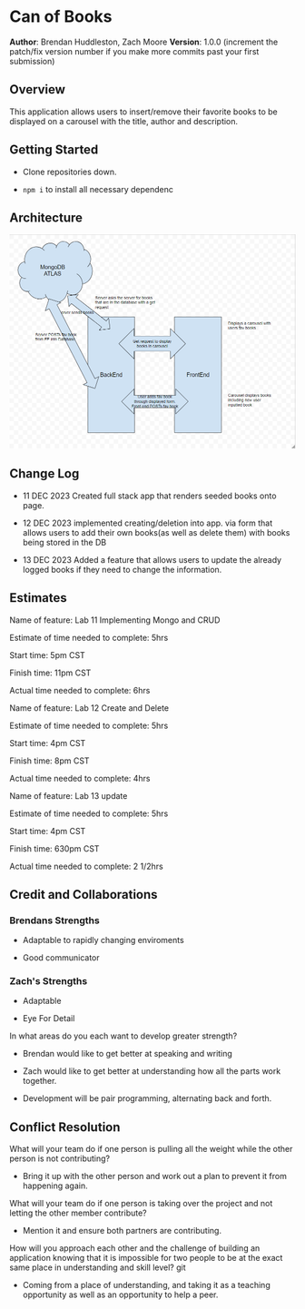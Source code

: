 # Can of Books

**Author**: Brendan Huddleston, Zach Moore
**Version**: 1.0.0 (increment the patch/fix version number if you make more commits past your first submission)

## Overview
<!-- Provide a high level overview of what this application is and why you are building it, beyond the fact that it's an assignment for this class. (i.e. What's your problem domain?) -->

This application allows users to insert/remove their favorite books to be displayed on a carousel with the title, author and description.

## Getting Started
<!-- What are the steps that a user must take in order to build this app on their own machine and get it running? -->

- Clone repositories down. 

- `npm i` to install all necessary dependenc

## Architecture
<!-- Provide a detailed description of the application design. What technologies (languages, libraries, etc) you're using, and any other relevant design information. -->
![architecture](./img/architecture.png)


## Change Log
<!-- Use this area to document the iterative changes made to your application as each feature is successfully implemented. Use time stamps. Here's an example:

01-01-2001 4:59pm - Application now has a fully-functional express server, with a GET route for the location resource. -->

- 11 DEC 2023 Created full stack app that renders seeded books onto page.

- 12 DEC 2023 implemented creating/deletion into app. via form that allows users to add their own books(as well as delete them) with books being stored in the DB

- 13 DEC 2023 Added a feature that allows users to update the already logged books if they need to change the information. 

## Estimates
<!-- See below -->

Name of feature: Lab 11 Implementing Mongo and CRUD

Estimate of time needed to complete: 5hrs

Start time: 5pm CST

Finish time: 11pm CST

Actual time needed to complete: 6hrs

Name of feature: Lab 12 Create and Delete

Estimate of time needed to complete: 5hrs

Start time: 4pm CST

Finish time: 8pm CST

Actual time needed to complete: 4hrs

Name of feature: Lab 13 update

Estimate of time needed to complete: 5hrs

Start time: 4pm CST

Finish time: 630pm CST

Actual time needed to complete: 2 1/2hrs


## Credit and Collaborations
<!-- Give credit (and a link) to other people or resources that helped you build this application. -->

### Brendans Strengths

- Adaptable to rapidly changing enviroments

- Good communicator

### Zach's Strengths

- Adaptable

- Eye For Detail

In what areas do you each want to develop greater strength?

- Brendan would like to get better at speaking and writing

- Zach would like to get better at understanding how all the parts work together.

- Development will be pair programming, alternating back and forth.

## Conflict Resolution

What will your team do if one person is pulling all the weight while the other person is not contributing?

- Bring it up with the other person and work out a plan to prevent it from happening again.

What will your team do if one person is taking over the project and not letting the other member contribute?

- Mention it and ensure both partners are contributing.

How will you approach each other and the challenge of building an application knowing that it is impossible for two people to be at the exact same place in understanding and skill level?
git 
- Coming from a place of understanding, and taking it as a teaching opportunity as well as an opportunity to help a peer.